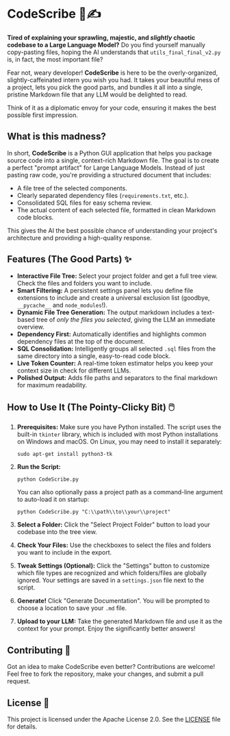 # **CodeScribe 📜✍️**

**Tired of explaining your sprawling, majestic, and *slightly* chaotic codebase to a Large Language Model?** Do you find yourself manually copy-pasting files, hoping the AI understands that `utils_final_final_v2.py` is, in fact, the most important file?

Fear not, weary developer\! **CodeScribe** is here to be the overly-organized, slightly-caffeinated intern you wish you had. It takes your beautiful mess of a project, lets you pick the good parts, and bundles it all into a single, pristine Markdown file that any LLM would be delighted to read.

Think of it as a diplomatic envoy for your code, ensuring it makes the best possible first impression.

## **What is this madness?**

In short, **CodeScribe** is a Python GUI application that helps you package source code into a single, context-rich Markdown file. The goal is to create a perfect "prompt artifact" for Large Language Models. Instead of just pasting raw code, you're providing a structured document that includes:

* A file tree of the selected components.  
* Clearly separated dependency files (`requirements.txt`, etc.).  
* Consolidated SQL files for easy schema review.  
* The actual content of each selected file, formatted in clean Markdown code blocks.

This gives the AI the best possible chance of understanding your project's architecture and providing a high-quality response.

## **Features (The Good Parts) ✨**

* **Interactive File Tree:** Select your project folder and get a full tree view. Check the files and folders you want to include.  
* **Smart Filtering:** A persistent settings panel lets you define file extensions to include and create a universal exclusion list (goodbye, `__pycache__` and `node_modules`!).  
* **Dynamic File Tree Generation:** The output markdown includes a text-based tree of *only the files you selected*, giving the LLM an immediate overview.  
* **Dependency First:** Automatically identifies and highlights common dependency files at the top of the document.  
* **SQL Consolidation:** Intelligently groups all selected `.sql` files from the same directory into a single, easy-to-read code block.  
* **Live Token Counter:** A real-time token estimator helps you keep your context size in check for different LLMs.  
* **Polished Output:** Adds file paths and separators to the final markdown for maximum readability.

## **How to Use It (The Pointy-Clicky Bit) 🖱️**

1. **Prerequisites:** Make sure you have Python installed. The script uses the built-in `tkinter` library, which is included with most Python installations on Windows and macOS. On Linux, you may need to install it separately:  

    ```shell
    sudo apt-get install python3-tk
    ```

2. **Run the Script:**  

    ```shell
    python CodeScribe.py
    ```

   You can also optionally pass a project path as a command-line argument to auto-load it on startup:  

   ```shell
   python CodeScribe.py "C:\\path\\to\\your\\project"
   ```

3. **Select a Folder:** Click the "Select Project Folder" button to load your codebase into the tree view.  
4. **Check Your Files:** Use the checkboxes to select the files and folders you want to include in the export.  
5. **Tweak Settings (Optional):** Click the "Settings" button to customize which file types are recognized and which folders/files are globally ignored. Your settings are saved in a `settings.json` file next to the script.  
6. **Generate\!** Click "Generate Documentation". You will be prompted to choose a location to save your `.md` file.  
7. **Upload to your LLM:** Take the generated Markdown file and use it as the context for your prompt. Enjoy the significantly better answers\!

## **Contributing 🤝**

Got an idea to make CodeScribe even better? Contributions are welcome\! Feel free to fork the repository, make your changes, and submit a pull request.

## **License 📄**

This project is licensed under the Apache License 2.0. See the [LICENSE](https://www.google.com/search?q=LICENSE) file for details.
